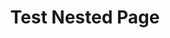 ---
categories: ["POTD"]
tags: ["docs", "how do i"] 
title: "Test Nested Page"
linkTitle: "Test Nested Page"
weight: 2
description: >
  Words
---